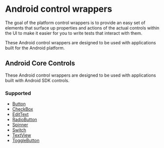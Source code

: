 # Android control wrappers

The goal of the platform control wrappers is to provide an easy set of elements that surface up properties and actions of the actual controls within the UI to make it easier for you to write tests that interact with them. 

These Android control wrappers are designed to be used with applications built for the Android platform.

## Android Core Controls

These Android control wrappers are designed to be used with applications built with Android SDK controls.

### Supported

- [Button](../../src/Legerity/Android/Elements/Core/Button.cs)
- [CheckBox](../../src/Legerity/Android/Elements/Core/CheckBox.cs)
- [EditText](../../src/Legerity/Android/Elements/Core/EditText.cs)
- [RadioButton](../../src/Legerity/Android/Elements/Core/RadioButton.cs)
- [Spinner](../../src/Legerity/Android/Elements/Core/Spinner.cs)
- [Switch](../../src/Legerity/Android/Elements/Core/Switch.cs)
- [TextView](../../src/Legerity/Android/Elements/Core/TextView.cs)
- [ToggleButton](../../src/Legerity/Android/Elements/Core/ToggleButton.cs)
